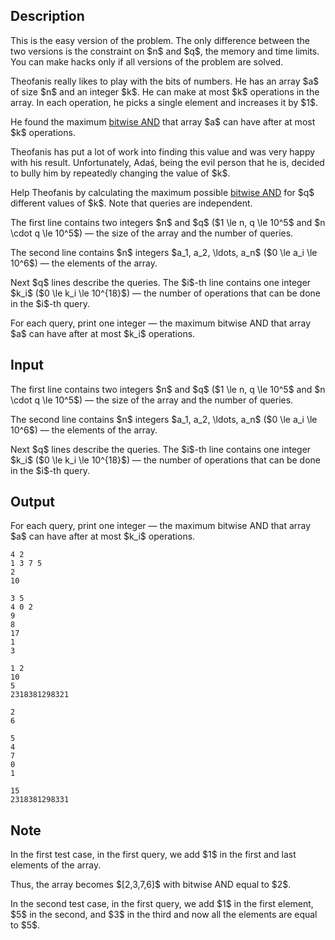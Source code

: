 ## Description

<div><p><span class="tex-font-style-bf">This is the easy version of the problem. The only difference between the two versions is the constraint on $n$ and $q$, the memory and time limits. You can make hacks only if all versions of the problem are solved.</span></p><p>Theofanis really likes to play with the bits of numbers. He has an array $a$ of size $n$ and an integer $k$. He can make at most $k$ operations in the array. In each operation, he picks a single element and increases it by $1$.</p><p>He found the <span class="tex-font-style-bf">maximum</span> <a href="https://en.wikipedia.org/wiki/Bitwise_operation#AND">bitwise AND</a> that array $a$ can have after at most $k$ operations.</p><p>Theofanis has put a lot of work into finding this value and was very happy with his result. Unfortunately, Adaś, being the evil person that he is, decided to bully him by repeatedly changing the value of $k$.</p><p>Help Theofanis by calculating the <span class="tex-font-style-bf">maximum</span> possible <a href="https://en.wikipedia.org/wiki/Bitwise_operation#AND">bitwise AND</a> for $q$ different values of $k$. Note that queries are independent.</p></div><div class="input-specification"><p>The first line contains two integers $n$ and $q$ ($1 \le n, q \le 10^5$ and $n \cdot q \le 10^5$)&nbsp;— the size of the array and the number of queries.</p><p>The second line contains $n$ integers $a_1, a_2, \ldots, a_n$ ($0 \le a_i \le 10^6$)&nbsp;— the elements of the array.</p><p>Next $q$ lines describe the queries. The $i$-th line contains one integer $k_i$ ($0 \le k_i \le 10^{18}$)&nbsp;— the number of operations that can be done in the $i$-th query.</p></div><div class="output-specification"><p>For each query, print one integer&nbsp;— the <span class="tex-font-style-bf">maximum</span> bitwise AND that array $a$ can have after at most $k_i$ operations.</p></div>

## Input

<p>The first line contains two integers $n$ and $q$ ($1 \le n, q \le 10^5$ and $n \cdot q \le 10^5$)&nbsp;— the size of the array and the number of queries.</p><p>The second line contains $n$ integers $a_1, a_2, \ldots, a_n$ ($0 \le a_i \le 10^6$)&nbsp;— the elements of the array.</p><p>Next $q$ lines describe the queries. The $i$-th line contains one integer $k_i$ ($0 \le k_i \le 10^{18}$)&nbsp;— the number of operations that can be done in the $i$-th query.</p>

## Output

<p>For each query, print one integer&nbsp;— the <span class="tex-font-style-bf">maximum</span> bitwise AND that array $a$ can have after at most $k_i$ operations.</p>





```input1
4 2
1 3 7 5
2
10
```




```input2
3 5
4 0 2
9
8
17
1
3
```




```input3
1 2
10
5
2318381298321
```




```output1
2
6
```




```output2
5
4
7
0
1
```




```output3
15
2318381298331
```



## Note

<p>In the first test case, in the first query, we add $1$ in the first and last elements of the array. </p><p>Thus, the array becomes $[2,3,7,6]$ with bitwise AND equal to $2$.</p><p>In the second test case, in the first query, we add $1$ in the first element, $5$ in the second, and $3$ in the third and now all the elements are equal to $5$.</p>
